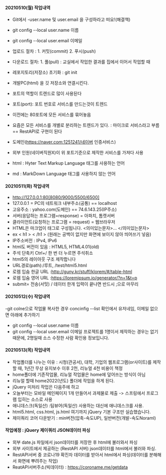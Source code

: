 #### 20210510(월) 작업내역
- Git에서 -user.name 및 user.email 을 구성하라고 떠요!(해결책)
- git config --local user.name 이름
- git config --local user.email 이메일
- 업로드 절차 : 1. 커밋(commit) 2. 푸시(push)

- 다운로드 절차: 1. 풀(pull) : 교실에서 작업한 결과를 집에서 이어서 작업할 때
- 레포지토리(저장소) 초기화 : git init
- 개발PC(html) 을 깃 저장소와 연결시킨다.
- 포트의 역할이 트렌드로 많이 사용된다
- 포트(port): 포트 번호로 서비스를 만드는것이 트렌드
- 이전에는 80포트에 모든 서비스를 묶어놓음
- 요즘은 모든 서비스를 개별로 분리하는 트렌드가 있다. : 마이크로 서비스라고 부름 == RestAPI로 구현이 된다
- 도메인(https://naver.com:1251241/네이버 인증서비스)
- 외부 인원(네이버직원X)이 위 포트기준으로 제작한 서비스를 가져다 사용
- html : Hyter Text Markup Language 태그를 사용하는 언어
- md : MarkDown Language 태그를 사용하지 않는 언어
#### 20210511(화) 작업내역
- http://127.0.0.1:80[8080/9000/5500/6500]
- 127.0.0.1 = PC의 네트워크 내부주소(공통) == localhost
- 고유주소 : yahoo.com(도메인) == 74.6.143.25(IP주소)
- 서버(응답하는 프로그램=response) = 아파치, 톰캣서버
- 클라이언트(요청하는 프로그램 = request) = 웹브라우저
- HTML은 마크업이 태그로 구성됩니다. <의미있는문자>... </의미있는문자> 
-  ex < h1 > < /h1 > (원래는 공백이 없지만 화면에 보이지 않아 띄어쓰기 넣음)
- IP주소버전 : IPv4, IPv6
- html도 버전이 있음 : HTML5, HTML4.01(old)
- 주석 단축키 Ctrl+/  한 번 더 누르면 주석취소
- html5의 레이아웃 구조 제작합니다
- URL경로(path):/루트, /test/html5.html
- 로렘 입숨 한글 URL :http://guny.kr/stuff/klorem/#/table-html
- 로렘 입숨 영어 URL :https://loremipsum.io/generator/?n=1&t=p
- submit= 전송(서밋)  / 데이터 한개 입력이 끝나면 반드시 ;으로 마무리
#### 20210512(수) 작업내역
-git colne으로 작업물 복사한 경우 concinfig --list 확인에서 유저네임, 이메일 없으면 아래에 추가하기
- git config --local user.name 이름
- git config --local user.email 이메일
프로젝트를 1명이서 제작하는 경우는 없기 때문에, 2명일때 소스 수정한 사람 확인용 정보입니다.
#### 20210513(목) 작업내역
- 작업폴더를 나누는 이유 : 시청(관공서), 대학, 기업의 웹프로그램(or사이트)를 제작할 때, 1년간 무상 유지보수 이후 2천, 리뉴얼 4천 비용이 책정
- home폴더에 기존작업물, 리뉴얼 작업물은 home에 덮어쓰는 방식이 아님
- 리뉴얼 할때 home2022(년도) 폴더에 작업을 하게 된다.
- jQuery 미처리 작업은 다음주에 하고
- 오늘부터는 모바일 메인페이지 1개 만들어서 과제물로 제출 -> 스프링에서 프로그램 입히는 소스로 사용
- 애니데스크(독일산) :팀뷰어(독일산) 사용하는 대신에 애니데스크를 사용.
- html5.html, css.html, js.html 여기까지 jQuery 기본 구조만 실습했습니다.
- 제이쿼리 코어 다운받기 : min버전(압축-속도UP), 일반버전(개발-속도Noraml)
#### 작업예정 : jQuery 제이쿼리 JSON데이터 파싱
- 외부 date.js 파일에서 json데이터를 저장한 후 html에 불러와서 파싱
- 외부 사이트에서 제공하는 (RestAPI 서버) json데이터를 html에서 불러와 파싱.
- RestAPI서버 중 코로나19 확진자 데이터를 받아서 html에서 파싱(데이터를 분해해서 화면에 뿌려주는 작업)
- ReatAPI서버주소(빅데이터) :  https://coroname.me/getdata